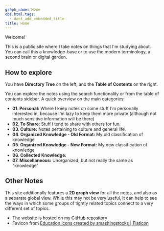 ```yaml
---
graph_name: Home
obs.html.tags:
  - dont_add_embedded_title
title: Home
---
```

Welcome!

This is a public site where I take notes on things that I'm studying about. You can call this a knowledge-base or to use the modern terminology, a second brain or digital garden.
## How to explore

You have **Directory Tree** on the left, and the **Table of Contents** on the right.

You can explore the notes using the search functionality or from the table of contents sidebar. A quick overview on the main categories:

- **01. Personal:** Where I keep notes on some stuff I'm personally interested in, because I'm lazy to keep them more private (although not much sensitive information will be there)
- **02. To Share**: Stuff I tend to share with others for fun.
- **03. Culture:** Notes pertaining to culture and general life.
- **04. Organized Knowledge - Old Format:** My old classification of knowledge  
- **05. Organized Knowledge - New Format:** My new classification of knowledge  
- **06. Collected Knowledge:** 
- **07. Miscellaneous:** Unorganized, but not really the same as "knowledge"
## Other Notes

This site additionally features a **2D graph view** for all the notes, and also as a separate global view. While this may not be very useful, it can help to see the ways in which some groups of tightly related topics connect to a very different set of topics.

- The website is hosted on my [GitHub repository](https://github.com/blacklightpy/notes)
- Favicon from [Education icons created by smashingstocks | Flaticon](https://www.flaticon.com/free-icons/education) 
